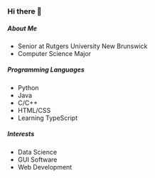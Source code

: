 ### Hi there 👋

##### About Me
- Senior at Rutgers University New Brunswick
- Computer Science Major

##### Programming Languages
- Python
- Java
- C/C++
- HTML/CSS
- Learning TypeScript

##### Interests
- Data Science
- GUI Software
- Web Development
